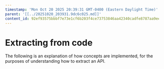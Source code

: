 ```yaml
---
timestamp: 'Mon Oct 20 2025 20:39:31 GMT-0400 (Eastern Daylight Time)'
parent: '[[../20251020_203931.9dc6c025.md]]'
content_id: 92ef93575bbbf7e73e1cf6b203f4ce73753846aa42340cadfe8787aa9ee9820d
---
```


# Extracting from code

The following is an explanation of how concepts are implemented, for the purposes of understanding how to extract an API.
